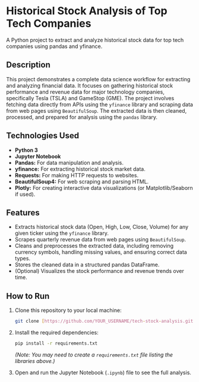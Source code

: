 # Historical Stock Analysis of Top Tech Companies
A Python project to extract and analyze historical stock data for top tech companies using pandas and yfinance.

## Description

This project demonstrates a complete data science workflow for extracting and analyzing financial data. It focuses on gathering historical stock performance and revenue data for major technology companies, specifically Tesla (TSLA) and GameStop (GME). The project involves fetching data directly from APIs using the `yfinance` library and scraping data from web pages using `BeautifulSoup`. The extracted data is then cleaned, processed, and prepared for analysis using the `pandas` library.

## Technologies Used

* **Python 3**
* **Jupyter Notebook**
* **Pandas:** For data manipulation and analysis.
* **yfinance:** For extracting historical stock market data.
* **Requests:** For making HTTP requests to websites.
* **BeautifulSoup4:** For web scraping and parsing HTML.
* **Plotly:** For creating interactive data visualizations (or Matplotlib/Seaborn if used).

## Features

* Extracts historical stock data (Open, High, Low, Close, Volume) for any given ticker using the `yfinance` library.
* Scrapes quarterly revenue data from web pages using `BeautifulSoup`.
* Cleans and preprocesses the extracted data, including removing currency symbols, handling missing values, and ensuring correct data types.
* Stores the cleaned data in a structured pandas DataFrame.
* (Optional) Visualizes the stock performance and revenue trends over time.

## How to Run

1.  Clone this repository to your local machine:
    ```bash
    git clone [https://github.com/YOUR_USERNAME/tech-stock-analysis.git](https://github.com/YOUR_USERNAME/tech-stock-analysis.git)
    ```
2.  Install the required dependencies:
    ```bash
    pip install -r requirements.txt
    ```
    *(Note: You may need to create a `requirements.txt` file listing the libraries above.)*

3.  Open and run the Jupyter Notebook (`.ipynb`) file to see the full analysis.
